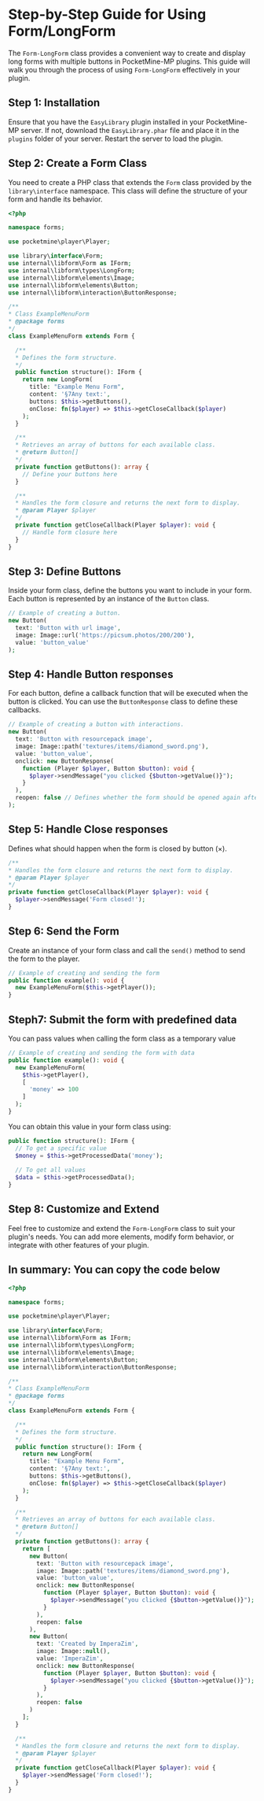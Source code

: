 # Step-by-Step Guide for Using Form/LongForm

The `Form-LongForm` class provides a convenient way to create and display long forms with multiple buttons in PocketMine-MP plugins. This guide will walk you through the process of using `Form-LongForm` effectively in your plugin.

## Step 1: Installation

Ensure that you have the `EasyLibrary` plugin installed in your PocketMine-MP server. If not, download the `EasyLibrary.phar` file and place it in the `plugins` folder of your server. Restart the server to load the plugin.

## Step 2: Create a Form Class

You need to create a PHP class that extends the `Form` class provided by the `library\interface` namespace. This class will define the structure of your form and handle its behavior.

```php
<?php

namespace forms;

use pocketmine\player\Player;

use library\interface\Form;
use internal\libform\Form as IForm;
use internal\libform\types\LongForm;
use internal\libform\elements\Image;
use internal\libform\elements\Button;
use internal\libform\interaction\ButtonResponse;

/**
* Class ExampleMenuForm
* @package forms
*/
class ExampleMenuForm extends Form {

  /**
  * Defines the form structure.
  */
  public function structure(): IForm {
    return new LongForm(
      title: "Example Menu Form",
      content: '§7Any text:',
      buttons: $this->getButtons(),
      onClose: fn($player) => $this->getCloseCallback($player)
    );
  }

  /**
  * Retrieves an array of buttons for each available class.
  * @return Button[]
  */
  private function getButtons(): array {
    // Define your buttons here
  }

  /**
  * Handles the form closure and returns the next form to display.
  * @param Player $player
  */
  private function getCloseCallback(Player $player): void {
    // Handle form closure here
  }
}
```

## Step 3: Define Buttons

Inside your form class, define the buttons you want to include in your form. Each button is represented by an instance of the `Button` class.

```php 
// Example of creating a button.
new Button(
  text: 'Button with url image',
  image: Image::url('https://picsum.photos/200/200'),
  value: 'button_value'
);
```

## Step 4: Handle Button responses

For each button, define a callback function that will be executed when the button is clicked. You can use the `ButtonResponse` class to define these callbacks.
```php 
// Example of creating a button with interactions.
new Button(
  text: 'Button with resourcepack image',
  image: Image::path('textures/items/diamond_sword.png'),
  value: 'button_value',
  onclick: new ButtonResponse(
    function (Player $player, Button $button): void {
      $player->sendMessage("you clicked {$button->getValue()}");
    }
  ),
  reopen: false // Defines whether the form should be opened again after clicking.
);
```

## Step 5: Handle Close responses

Defines what should happen when the form is closed by button (×).
```php 
/**
* Handles the form closure and returns the next form to display.
* @param Player $player
*/
private function getCloseCallback(Player $player): void {
  $player->sendMessage('Form closed!');
}
```

## Step 6: Send the Form

Create an instance of your form class and call the `send()` method to send the form to the player.

```php
// Example of creating and sending the form
public function example(): void {
  new ExampleMenuForm($this->getPlayer());
}
```

## Steph7: Submit the form with predefined data

You can pass values when calling the form class as a temporary value

```php
// Example of creating and sending the form with data
public function example(): void {
  new ExampleMenuForm(
    $this->getPlayer(), 
    [
      'money' => 100
    ]
  );
}
```

You can obtain this value in your form class using:
```php 
public function structure(): IForm {
  // To get a specific value 
  $money = $this->getProcessedData('money');
  
  // To get all values 
  $data = $this->getProcessedData();
}
```

## Step 8: Customize and Extend

Feel free to customize and extend the `Form-LongForm` class to suit your plugin's needs. You can add more elements, modify form behavior, or integrate with other features of your plugin.


## In summary: You can copy the code below

```php
<?php

namespace forms;

use pocketmine\player\Player;

use library\interface\Form;
use internal\libform\Form as IForm;
use internal\libform\types\LongForm;
use internal\libform\elements\Image;
use internal\libform\elements\Button;
use internal\libform\interaction\ButtonResponse;

/**
* Class ExampleMenuForm
* @package forms
*/
class ExampleMenuForm extends Form {

  /**
  * Defines the form structure.
  */
  public function structure(): IForm {
    return new LongForm(
      title: "Example Menu Form",
      content: '§7Any text:',
      buttons: $this->getButtons(),
      onClose: fn($player) => $this->getCloseCallback($player)
    );
  }

  /**
  * Retrieves an array of buttons for each available class.
  * @return Button[]
  */
  private function getButtons(): array {
    return [
      new Button(
        text: 'Button with resourcepack image',
        image: Image::path('textures/items/diamond_sword.png'),
        value: 'button_value',
        onclick: new ButtonResponse(
          function (Player $player, Button $button): void {
            $player->sendMessage("you clicked {$button->getValue()}");
          }
        ),
        reopen: false
      ),
      new Button(
        text: 'Created by ImperaZim',
        image: Image::null(),
        value: 'ImperaZim',
        onclick: new ButtonResponse(
          function (Player $player, Button $button): void {
            $player->sendMessage("you clicked {$button->getValue()}");
          }
        ),
        reopen: false
      )
    ];
  }

  /**
  * Handles the form closure and returns the next form to display.
  * @param Player $player
  */
  private function getCloseCallback(Player $player): void {
    $player->sendMessage('Form closed!');
  }
}
```